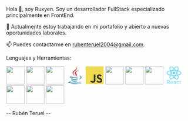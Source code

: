 Hola 👋, soy Ruxyen. Soy un desarrollador FullStack especializado principalmente en FrontEnd.

🔭 Actualmente estoy trabajando en mi portafolio y abierto a nuevas oportunidades laborales.

📫 Puedes contactarme en rubenteruel2004@gmail.com.

Lenguajes y Herramientas:

<img src="https://uxwing.com/wp-content/themes/uxwing/download/brands-and-social-media/bootstrap-5-logo-icon.png" width="50" height="50"> <img src="https://camo.githubusercontent.com/f32e9cca1f0df0138a8f536217daa54ad21b6913642422f32e3c5c623f3a06b9/68747470733a2f2f7777772e766563746f726c6f676f2e7a6f6e652f6c6f676f732f6669676d612f6669676d612d69636f6e2e737667" width="50" height="50"> <img src="https://camo.githubusercontent.com/fcafa5ebc1f5f789ae7d012a3ecd8fe7bda49516591caf7c37698f764165d880/68747470733a2f2f7777772e766563746f726c6f676f2e7a6f6e652f6c6f676f732f6769742d73636d2f6769742d73636d2d69636f6e2e737667" width="50" height="50"> <img src="https://raw.githubusercontent.com/devicons/devicon/master/icons/java/java-original.svg" width="50" height="50"> <img src="https://raw.githubusercontent.com/devicons/devicon/master/icons/javascript/javascript-original.svg" width="50" height="50"> <img src="https://www.poolsawat.com/wp-content/uploads/2015/07/mongodb.png" width="50" height="50"> <img src="https://media.graphassets.com/VKHHNvEETYqZRkqgjybc" width="50" height="50"> <img src="https://cdn-icons-png.flaticon.com/256/5440/5440062.png" width="50" height="50"> 
<img src="https://raw.githubusercontent.com/devicons/devicon/master/icons/react/react-original-wordmark.svg" width="50" height="50"> <img src="https://static-00.iconduck.com/assets.00/php-icon-2048x2048-zjxns1zh.png" width="50" height="50"> <img src="https://cdn-icons-png.flaticon.com/512/919/919825.png" width="50" height="50"> <img src="https://ajeetchaulagain.com/static/7cb4af597964b0911fe71cb2f8148d64/87351/express-js.png" width="50" height="50"> 



-- Rubén Teruel --
